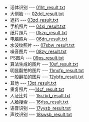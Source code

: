 
* 活体识别 --- [01ht_result.txt](/files/sub/01ht_result.txt)
* 大侧脸 --- [02dcl_result.txt](/files/sub/02dcl_result.txt)
* 遮挡 --- [03zd_result.txt](/files/sub/03zd_result.txt)
* 手机照片 --- [04sj_result.txt](/files/sub/04sj_result.txt)
* 纸片照片 --- [05zp_result.txt](/files/sub/05zp_result.txt])
* 电脑照片 --- [06dn_result.txt](/files/sub/06dn_result.txt)
* 水波纹照片 --- [07sbw_result.txt](/files/sub/07sbw_result.txt)
* 噪音图片 --- [08zy_result.txt](/files/sub/08zy_result.txt])
* PS图片 --- [09ps_result.txt](/files/sub/09ps_result.txt)
* 算法生成的图片 --- [10sf_result.txt](/files/sub/10sf_result.txt])
* 明显翻拍的图片 --- [11mxfp_result.txt](/files/sub/11mxfp_result.txt)
* 一般翻拍的图片 --- [12ybfp_result.txt](/files/sub/12ybfp_result.txt)
* 其他 --- [13qt_result.txt](/files/sub/13qt_result.txt)
* 重复照片 ---[14cf_result.txt](/files/sub/14cf_result.txt)
* 人证比对 --- [15rzbd_result.txt](/files/sub/15rzbd_result.txt)
* 人脸搜索 --- [16rlss_result.txt](/files/sub/16rlss_result.txt)
* 语音识别 --- [17yysb_result.txt](/files/sub/17yysb_result.txt)
* 声纹识别 --- [18swsb_result.txt](/files/sub/18swsb_result.txt)